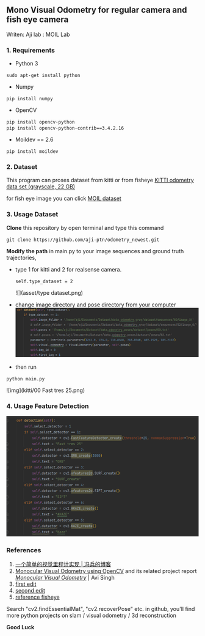 ## Mono Visual Odometry for regular camera and fish eye camera
Writen: Aji
lab : MOIL Lab

### 1. Requirements
* Python 3
```buildoutcfg
sudo apt-get install python
```
* Numpy
```buildoutcfg
pip install numpy
```
* OpenCV
```buildoutcfg
pip install opencv-python
pip install opencv-python-contrib==3.4.2.16
```
* Moildev == 2.6
```buildoutcfg
pip install moildev
```

### 2. Dataset
This program can proses dataset from kitti or from fisheye
 [KITTI odometry data set (grayscale, 22 GB)](http://www.cvlibs.net/datasets/kitti/eval_odometry.php)

 for fish eye image you can click [MOIL dataset](https://mcut-my.sharepoint.com/:f:/r/personal/m07158025_o365_mcut_edu_tw/Documents/MOIL-dataset?csf=1&web=1&e=5zFEHN)
### 3. Usage Dataset
**Clone** this repository by open terminal and type this command
```buildoutcfg
git clone https://github.com/aji-ptn/odometry_newest.git
```

**Modify the path** in main.py to your image sequences and ground truth trajectories,

- type 1 for kitti and 2 for realsense camera.
  ```buildoutcfg
  self.type_dataset = 2
  ```
  ![](asset/type dataset.png)


- change image directory and pose directory from your computer
![](asset/dataset.png)

- then run
```
python main.py
```
![img](kitti/00 Fast tres 25.png)
### 4. Usage Feature Detection
![](asset/feature.png)


### References
1. [一个简单的视觉里程计实现 | 冯兵的博客](http://fengbing.net/2015/07/26/%E4%B8%80%E4%B8%AA%E7%AE%80%E5%8D%95%E7%9A%84%E8%A7%86%E8%A7%89%E9%87%8C%E7%A8%8B%E8%AE%A1%E5%AE%9E%E7%8E%B01/ )<br>
2. [Monocular Visual Odometry using OpenCV](http://avisingh599.github.io/vision/monocular-vo/) and its related project report [_Monocular Visual Odometry_](http://avisingh599.github.io/assets/ugp2-report.pdf) | Avi Singh
3. [first edit](https://github.com/yueying/LearningVO)
4. [second edit](https://github.com/uoip/monoVO-python)
5. [reference fisheye](https://github.com/MoilOrg/odometry/tree/main)

Search "cv2.findEssentialMat", "cv2.recoverPose" etc. in github, you'll find more python projects on slam / visual odometry / 3d reconstruction

**Good Luck**
